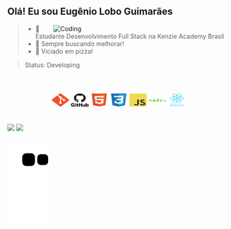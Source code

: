 ## Olá! Eu sou Eugênio Lobo Guimarães

<img align="right" alt="Coding" width="400" src="https://res.cloudinary.com/practicaldev/image/fetch/s--sNXjzc6P--/c_limit%2Cf_auto%2Cfl_progressive%2Cq_66%2Cw_880/https://media1.tenor.com/images/0c34272909ee2a4db5606a014082312b/tenor.gif%3Fitemid%3D15828752">

> - 🔭 Estudante Desenvolvimento Full Stack na Kenzie Academy Brasil
> - 🌱 Sempre buscando melhorar!
> - 🍕 Viciado em pizza!

> Status: Developing
<!-- <div align="center">
  <a href="https://github.com/EugenioGuimaraes">
  <img height="180em" src="https://github-readme-stats.vercel.app/api?username=EugenioGuimaraes&show_icons=true&theme=dark&include_all_commits=true&count_private=true"/>
  <img height="180em" src="https://github-readme-stats.vercel.app/api/top-langs/?username=EugenioGuimaraes&layout=compact&langs_count=7&theme=dark"/>
</div> -->

  #
  
<div align="center" style="display: inline_block"><br>
  <img align="center" alt="zeno-git" height="30" width="40" src="https://github.com/devicons/devicon/blob/master/icons/git/git-original.svg">
  <img align="center" alt="zeno-github" height="30" width="40" src="https://github.com/devicons/devicon/blob/master/icons/github/github-original-wordmark.svg">
  <img align="center" alt="zeno-HTML" height="30" width="40" src="https://raw.githubusercontent.com/devicons/devicon/master/icons/html5/html5-original.svg">
  <img align="center" alt="zeno-css" height="30" width="40" src="https://github.com/devicons/devicon/blob/master/icons/css3/css3-original.svg">
  <img align="center" alt="zeno-js" height="30" width="40" src="https://github.com/devicons/devicon/blob/master/icons/javascript/javascript-original.svg">
  <img align="center" alt="zeno-node" height="30" width="40" src="https://github.com/devicons/devicon/blob/master/icons/nodejs/nodejs-plain-wordmark.svg">
  <img align="center" alt="zeno-react" height="30" width="40" src="https://github.com/devicons/devicon/blob/master/icons/react/react-original-wordmark.svg">
  </div>

#

<div>
  <a href = "mailto:eugenio.guimaraes1112@gmail.com"><img src="https://img.shields.io/badge/-Gmail-%23333?style=for-the-badge&logo=gmail&logoColor=white" target="_blank"></a>
  <a href="https://www.linkedin.com/in/eugenio-lobo-guimaraes-1701aa1a2/" target="_blank"><img src="https://img.shields.io/badge/-LinkedIn-%230077B5?style=for-the-badge&logo=linkedin&logoColor=white" target="_blank"></a> 
 
  ![Snake animation](https://github.com/EugenioGuimaraes/EugenioGuimaraes/blob/output/github-contribution-grid-snake.svg)
 
  
</div>
